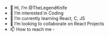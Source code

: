 - 👋 Hi, I’m @TheLegendKnife
- 👀 I’m interested in Coding
- 🌱 I’m currently learning React, C, JS
- 💞️ I’m looking to collaborate on React Projects
- 📫 How to reach me -

<!---
TheLegendKnife/TheLegendKnife is a ✨ special ✨ repository because its `README.md` (this file) appears on your GitHub profile.
You can click the Preview link to take a look at your changes.
--->
